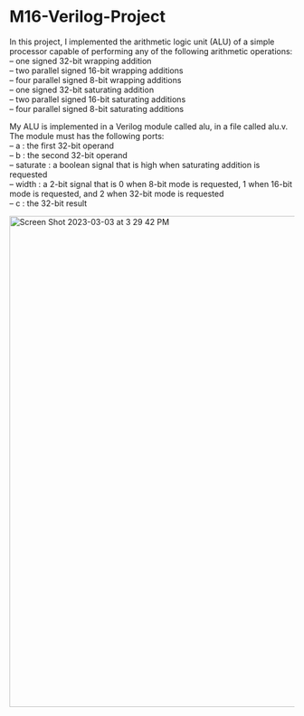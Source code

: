 # M16-Verilog-Project

In this project, I implemented the arithmetic logic unit (ALU) of a simple processor capable of performing any of the following arithmetic operations:  
– one signed 32-bit wrapping addition  
– two parallel signed 16-bit wrapping additions  
– four parallel signed 8-bit wrapping additions    
– one signed 32-bit saturating addition  
– two parallel signed 16-bit saturating additions  
– four parallel signed 8-bit saturating additions

My ALU is implemented in a Verilog module called alu, in a file called alu.v. The module must has the following ports:  
– a : the first 32-bit operand  
– b : the second 32-bit operand  
– saturate : a boolean signal that is high when saturating addition is requested  
– width : a 2-bit signal that is 0 when 8-bit mode is requested, 1 when 16-bit mode is requested, and 2 when 32-bit mode is requested  
– c : the 32-bit result

<img width="869" alt="Screen Shot 2023-03-03 at 3 29 42 PM" src="https://user-images.githubusercontent.com/103808636/222854962-a4a32db6-0fa3-48c6-9a16-bf4b2b01500a.png">
